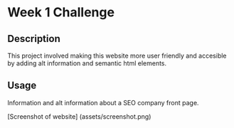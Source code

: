# Week 1 Challenge

## Description

This project involved making this website more user friendly and accesible by adding alt information and semantic html elements.

## Usage

Information and alt information about a SEO company front page.

[Screenshot of website] (assets/screenshot.png)